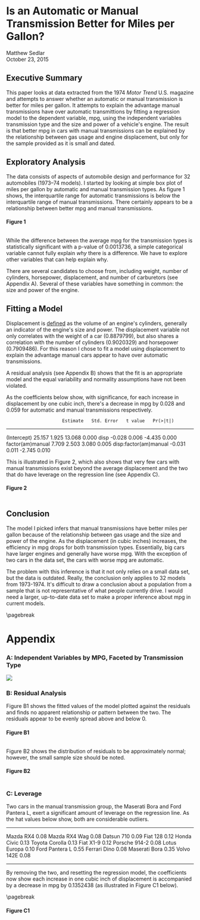 # Is an Automatic or Manual Transmission Better for Miles per Gallon?
Matthew Sedlar  
October 23, 2015  

## Executive Summary

This paper looks at data extracted from the 1974 *Motor Trend* U.S. magazine and attempts to answer whether an automatic or manual transmission is better for miles per gallon. It attempts to explain the advantage manual transmissions have over automatic transmittions by fitting a regression model to the dependent variable, mpg, using the independent variables transmission type and the size and power of a vehicle's engine. The result is that better mpg in cars with manual transmissions can be explained by the relationship between gas usage and engine displacement, but only for the sample provided as it is small and dated.

## Exploratory Analysis

The data consists of aspects of automobile design and performance for 32 automobiles (1973–74 models). I started by looking at simple box plot of miles per gallon by automatic and manual transmission types. As figure 1 shows, the interquartile range for automatic transmissions is below the interquartile range of manual transmissions. There certainly appears to be a relationship between better mpg and manual transmissions.

#### Figure 1

<img src="Report_files/figure-html/unnamed-chunk-1-1.png" title="" alt="" style="display: block; margin: auto;" />

While the difference between the average mpg for the transmission types is statistically significant with a p-value of 0.0013736, a simple categorical variable cannot fully explain _why_ there is a difference. We have to explore other variables that can help explain why.

There are several candidates to choose from, including weight, number of cylinders, horsepower, displacement, and number of carburetors (see Appendix A). Several of these variables have something in common: the size and power of the engine. 

## Fitting a Model

Displacement is [defined](http://askcars.com/2008/07/what-does-engin.html) as the volume of an engine's cylinders, generally an indicator of the engine's size and power. The displacement variable not only correlates with the weight of a car (0.8879799), but also shares a correlation with the number of cylinders (0.9020329) and horsepower (0.7909486). For this reason I chose to fit a model using displacement to explain the advantage manual cars appear to have over automatic transmissions.

A residual analysis (see Appendix B) shows that the fit is an appropriate model and the equal variability and normality assumptions have not been violated. 

As the coefficients below show, with significance, for each increase in displacement by one cubic inch, there's a decrease in mpg by 0.028 and 0.059 for automatic and manual transmissions respectively.


                         Estimate   Std. Error   t value   Pr(>|t|)
----------------------  ---------  -----------  --------  ---------
(Intercept)                25.157        1.925    13.068      0.000
disp                       -0.028        0.006    -4.435      0.000
factor(am)manual            7.709        2.503     3.080      0.005
disp:factor(am)manual      -0.031        0.011    -2.745      0.010

This is illustrated in Figure 2, which also shows that very few cars with manual transmissions exist beyond the average displacement and the two that do have leverage on the regression line (see Appendix C).

#### Figure 2

<img src="Report_files/figure-html/unnamed-chunk-3-1.png" title="" alt="" style="display: block; margin: auto;" />

## Conclusion

The model I picked infers that manual transmissions have better miles per gallon because of the relationship between gas usage and the size and power of the engine. As the displacement (in cubic inches) increases, the efficiency in mpg drops for both transmission types. Essentially, big cars have larger engines and generally have worse mpg. With the exception of two cars in the data set, the cars with worse mpg are automatic. 

The problem with this inference is that it not only relies on a small data set, but the data is outdated. Really, the conclusion only applies to 32 models from 1973-1974. It's difficult to draw a conclusion about a population from a sample that is not representative of what people currently drive. I would need a larger, up-to-date data set to make a proper inference about mpg in current models.

\pagebreak

# Appendix

### A: Independent Variables by MPG, Faceted by Transmission Type

![](Report_files/figure-html/unnamed-chunk-4-1.png) 

### B: Residual Analysis

Figure B1 shows the fitted values of the model plotted against the residuals and finds no apparent relationship or pattern between the two. The residuals appear to be evenly spread above and below 0.  

#### Figure B1
<img src="Report_files/figure-html/unnamed-chunk-5-1.png" title="" alt="" style="display: block; margin: auto;" />

Figure B2 shows the distribution of residuals to be approximately normal; however, the small sample size should be noted. 

#### Figure B2
<img src="Report_files/figure-html/unnamed-chunk-6-1.png" title="" alt="" style="display: block; margin: auto;" />

### C: Leverage

Two cars in the manual transmission group, the Maserati Bora and Ford Pantera L, exert a significant amount of leverage on the regression line. As the hat values below show, both are considerable outliers.


---------------  -----
Mazda RX4         0.08
Mazda RX4 Wag     0.08
Datsun 710        0.09
Fiat 128          0.12
Honda Civic       0.13
Toyota Corolla    0.13
Fiat X1-9         0.12
Porsche 914-2     0.08
Lotus Europa      0.10
Ford Pantera L    0.55
Ferrari Dino      0.08
Maserati Bora     0.35
Volvo 142E        0.08
---------------  -----

By removing the two, and resetting the regression model, the coefficients now show each increase in one cubic inch of displacement is accompanied by a decrease in mpg by 0.1352438 (as illustrated in Figure C1 below).

\pagebreak

#### Figure C1

<img src="Report_files/figure-html/unnamed-chunk-8-1.png" title="" alt="" style="display: block; margin: auto;" />
